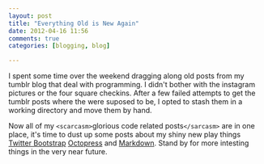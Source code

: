 ```yaml
---
layout: post
title: "Everything Old is New Again"
date: 2012-04-16 11:56
comments: true
categories: [blogging, blog]

---
```


I spent some time over the weekend dragging along old posts from my tumblr blog that deal with programming. I didn't bother with the instagram pictures or the four square checkins. After a few failed attempts to get the tumblr posts where the were suposed to be, I opted to stash them in a working directory and move them by hand.

Now all of my `<scarcasm>`glorious code related posts`</sarcasm>` are in one place, it's time to dust up some posts about my shiny new play things [Twitter Bootstrap](http://twitter.github.com/bootstrap/") [Octopress](https://octopress.org) and [Markdown](http://daringfireball.net/projects/markdown/syntax"). Stand by for more intesting things in the very near future.
